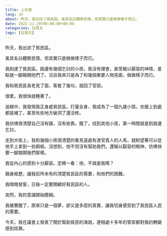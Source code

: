 ```yaml
---
title: 上位者
lang: zh
about: 昨天，我出訪了貧民區。美其名曰體察民情，但其實只是做做樣子而已。
date: 2022-11-29T00:00:00+08:00
categories: 垃圾文
tags: [垃圾文]
---
```

昨天，我出訪了貧民區。

美其名曰體察民情，但其實只是做做樣子而已。

我到達了貧民區。路邊有幾個乞討的小孩，我沒有理會，甚至報以厭惡的神情，差點就一腳踹開他們了。況且我來只是為了和幾個重要人物見面，做做樣子而已。

我和貧民區長老見了面，客套了幾句，就回了官邸。

很累，我很快就睡著了。

迷糊中，我發現我正身處貧民區。打量全身，我成為了一個九歲小孩。衣服上到處都是補丁，甚至有些地方破洞了還沒修。

我彷彿很清楚自己沒有錢，沒有依靠。餓了，找到其他小孩，第一時間就是到路邊乞討。

走到大街上，我和幾個小孩很清楚的看見遠處有達官貴人的人馬，就盼望著可以從他手上拿到一些銅板。沒想到，他不但沒有幫助我們，還報以厭惡的眼神，彷彿快要一腳踹開我們那樣。

我從內心的感到十分厭惡。定睛一看：他，不就是我嗎？

親身經歷，讓我前所未有的清楚貧民區的需要，和他們的困難。

我暗暗發誓，日後一定要關顧好貧民區的人。

突然，我的意識開始模糊。

我被驚醒了，原來只是一個夢，卻又是多麼的真實，讓我切身感受到了貧民區人民的需要。

今天，我在議會上發表了關於幫助貧民的演說，連相處十多年的管家都對我的轉變感到詫異。
